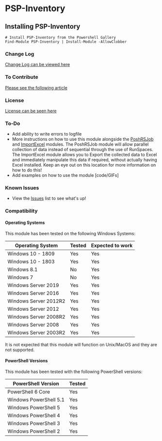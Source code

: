 # PSP-Inventory

## Installing PSP-Inventory

    # Install PSP-Inventory from the Powershell Gallery
    Find-Module PSP-Inventory | Install-Module -AllowClobber

### Change Log

[Change Log can be viewed here](CHANGELOG.md)

### To Contribute

[Please see the following article](CONTRIBUTING.md)

### License

[License can be seen here](LICENSE.md)

### To-Do

- Add ability to write errors to logfile
- More instructions on how to use this module alongside the [PoshRSJob](https://github.com/proxb/PoshRSJob) and [ImportExcel](https://github.com/dfinke/ImportExcel) modules.
The PoshRSJob module will allow parallel collection of data instead of sequential through the use of RunSpaces.
  The ImportExcel module allows you to Export the collected data to Excel and immediately manipulate this data if required, without actually having Excel installed.
  Keep an eye out on this location for more information on how to do this!
- Add examples on how to use the module [code/GIFs]

### Known Issues

- View the [Issues](https://github.com/powershellpr0mpt/PSP-Inventory/issues) list to see what's up! 

### Compatibility

#### Operating Systems

  This module has been tested on the following Windows Systems:

  Operating System | Tested | Expected to work
  ---|---|---
  Windows 10 - 1809 | Yes | Yes
  Windows 10 - 1803 | Yes | Yes
  Windows 8.1 | No | Yes
  Windows 7 | No | Yes
  Windows Server 2019 | Yes | Yes
  Windows Server 2016 | Yes | Yes
  Windows Server 2012R2 | Yes | Yes
  Windows Server 2012 | Yes | Yes
  Windows Server 2008R2 | Yes | Yes
  Windows Server 2008 | Yes | Yes
  Windows Server 2003R2 | Yes | Yes

  It is not expected that this module will function on Unix/MacOS and they are not supported.

#### PowerShell Versions

  This module has been tested with the following PowerShell versions:

  PowerShell Version | Tested
  --- | ---
  PowerShell 6 Core | Yes
Windows PowerShell 5.1 | Yes
Windows PowerShell 5 | Yes
Windows PowerShell 4 | Yes
Windows PowerShell 3 | Yes
Windows PowerShell 2 | Yes
